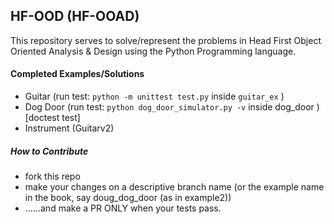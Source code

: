 ## HF-OOD (HF-OOAD)

This repository serves to solve/represent the problems in Head First Object Oriented Analysis & Design using the Python Programming language.


#### Completed Examples/Solutions
- Guitar (run test:   ``` python -m unittest test.py ``` inside ```guitar_ex```    )
- Dog Door (run test: ``` python dog_door_simulator.py -v ``` inside dog_door ) [doctest test]
- Instrument (Guitarv2)




##### How to Contribute
- fork this repo
- make your changes on a descriptive branch name (or the example name in the book, say doug_dog_door (as in example2))
- ......and make a PR ONLY when your tests pass.
